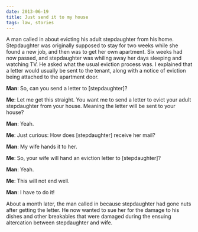 ```yaml
---
date: 2013-06-19
title: Just send it to my house
tags: law, stories
---
```


A man called in about evicting his adult stepdaughter from his home. Stepdaughter was originally supposed to stay for two weeks while she found a new job, and then was to get her own apartment. Six weeks had now passed, and stepdaughter was whiling away her days sleeping and watching TV. He asked what the usual eviction process was. I explained that a letter would usually be sent to the tenant, along with a notice of eviction being attached to the apartment door.

**Man**: So, can you send a letter to [stepdaughter]?

**Me**: Let me get this straight. You want me to send a letter to evict your adult stepdaughter from your house. Meaning the letter will be sent to your house?

**Man**: Yeah.

**Me**: Just curious: How does [stepdaughter] receive her mail?

**Man**: My wife hands it to her.

**Me**: So, your wife will hand an eviction letter to [stepdaughter]?

**Man**: Yeah.

**Me**: This will not end well.

**Man**: I have to do it!

About a month later, the man called in because stepdaughter had gone nuts after getting the letter. He now wanted to sue her for the damage to his dishes and other breakables that were damaged during the ensuing altercation between stepdaughter and wife.
